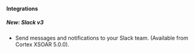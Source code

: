 
#### Integrations
##### New: Slack v3
- Send messages and notifications to your Slack team. (Available from Cortex XSOAR 5.0.0).
